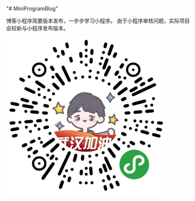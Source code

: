 "# MiniProgramBlog" 

博客小程序简要版本发布，一步步学习小程序。
由于小程序审核问题，实际项目会较新与小程序发布版本。

<img src="images/miniprogram.png" title="小程序体验版二维码" alt="小程序体验版二维码">